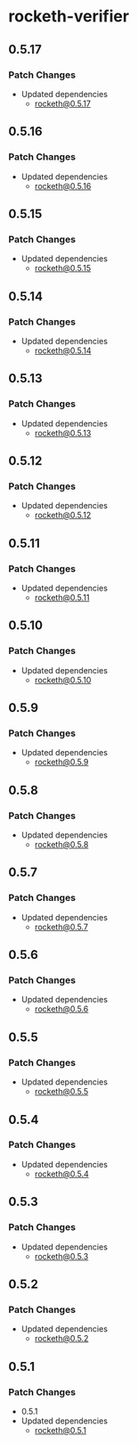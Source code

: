# rocketh-verifier

## 0.5.17

### Patch Changes

- Updated dependencies
  - rocketh@0.5.17

## 0.5.16

### Patch Changes

- Updated dependencies
  - rocketh@0.5.16

## 0.5.15

### Patch Changes

- Updated dependencies
  - rocketh@0.5.15

## 0.5.14

### Patch Changes

- Updated dependencies
  - rocketh@0.5.14

## 0.5.13

### Patch Changes

- Updated dependencies
  - rocketh@0.5.13

## 0.5.12

### Patch Changes

- Updated dependencies
  - rocketh@0.5.12

## 0.5.11

### Patch Changes

- Updated dependencies
  - rocketh@0.5.11

## 0.5.10

### Patch Changes

- Updated dependencies
  - rocketh@0.5.10

## 0.5.9

### Patch Changes

- Updated dependencies
  - rocketh@0.5.9

## 0.5.8

### Patch Changes

- Updated dependencies
  - rocketh@0.5.8

## 0.5.7

### Patch Changes

- Updated dependencies
  - rocketh@0.5.7

## 0.5.6

### Patch Changes

- Updated dependencies
  - rocketh@0.5.6

## 0.5.5

### Patch Changes

- Updated dependencies
  - rocketh@0.5.5

## 0.5.4

### Patch Changes

- Updated dependencies
  - rocketh@0.5.4

## 0.5.3

### Patch Changes

- Updated dependencies
  - rocketh@0.5.3

## 0.5.2

### Patch Changes

- Updated dependencies
  - rocketh@0.5.2

## 0.5.1

### Patch Changes

- 0.5.1
- Updated dependencies
  - rocketh@0.5.1

